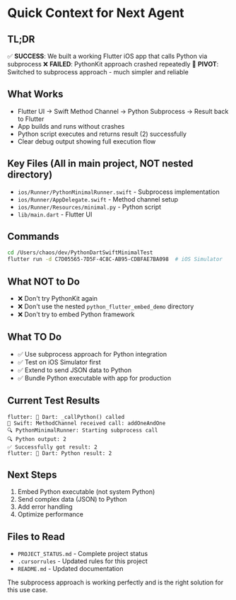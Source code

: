 # Quick Context for Next Agent

## TL;DR
✅ **SUCCESS**: We built a working Flutter iOS app that calls Python via subprocess
❌ **FAILED**: PythonKit approach crashed repeatedly
🔄 **PIVOT**: Switched to subprocess approach - much simpler and reliable

## What Works
- Flutter UI → Swift Method Channel → Python Subprocess → Result back to Flutter
- App builds and runs without crashes
- Python script executes and returns result (2) successfully
- Clear debug output showing full execution flow

## Key Files (All in main project, NOT nested directory)
- `ios/Runner/PythonMinimalRunner.swift` - Subprocess implementation
- `ios/Runner/AppDelegate.swift` - Method channel setup  
- `ios/Runner/Resources/minimal.py` - Python script
- `lib/main.dart` - Flutter UI

## Commands
```bash
cd /Users/chaos/dev/PythonDartSwiftMinimalTest
flutter run -d C7D05565-7D5F-4C8C-AB95-CDBFAE7BA098  # iOS Simulator
```

## What NOT to Do
- ❌ Don't try PythonKit again
- ❌ Don't use the nested `python_flutter_embed_demo` directory
- ❌ Don't try to embed Python framework

## What TO Do
- ✅ Use subprocess approach for Python integration
- ✅ Test on iOS Simulator first
- ✅ Extend to send JSON data to Python
- ✅ Bundle Python executable with app for production

## Current Test Results
```
flutter: 🔔 Dart: _callPython() called
🔔 Swift: MethodChannel received call: addOneAndOne
🔍 PythonMinimalRunner: Starting subprocess call
🔍 Python output: 2
✅ Successfully got result: 2
flutter: 🔔 Dart: Python result: 2
```

## Next Steps
1. Embed Python executable (not system Python)
2. Send complex data (JSON) to Python
3. Add error handling
4. Optimize performance

## Files to Read
- `PROJECT_STATUS.md` - Complete project status
- `.cursorrules` - Updated rules for this project
- `README.md` - Updated documentation

The subprocess approach is working perfectly and is the right solution for this use case. 